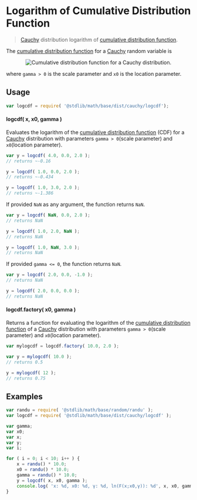 Logarithm of Cumulative Distribution Function
===

> [Cauchy][cauchy] distribution logarithm of [cumulative distribution function][cdf].

<section class="intro">

The [cumulative distribution function][cdf] for a [Cauchy][cauchy] random variable is

<!-- <equation class="equation" label="eq:cdf" align="center" raw="center" data-raw-text="F(x; x_0,\gamma)=\frac{1}{\pi} \arctan\left(\frac{x-x_0}{\gamma}\right)+\frac{1}{2}" alt="Cumulative distribution function for a Cauchy distribution."> -->

<div class="equation" align="center" data-raw-text="F(x; x_0,\gamma)=\frac{1}{\pi} \arctan\left(\frac{x-x_0}{\gamma}\right)+\frac{1}{2} " data-equation="eq:cdf">
    <img src="" alt="Cumulative distribution function for a Cauchy distribution.">
    <br>
</div>

<!-- </equation> -->

where `gamma > 0` is the scale parameter and `x0` is the location parameter.


<!-- </intro> -->

<section class="usage">

## Usage
``` javascript
var logcdf = require( '@stdlib/math/base/dist/cauchy/logcdf');
```

#### logcdf( x, x0, gamma )

Evaluates the logarithm of the [cumulative distribution function][cdf] (CDF) for a [Cauchy][cauchy] distribution with parameters `gamma > 0`(scale parameter) and `x0`(location parameter).

``` javascript
var y = logcdf( 4.0, 0.0, 2.0 );
// returns ~-0.16

y = logcdf( 1.0, 0.0, 2.0 );
// returns ~-0.434

y = logcdf( 1.0, 3.0, 2.0 );
// returns ~-1.386
```

If provided `NaN` as any argument, the function returns `NaN`.

``` javascript
var y = logcdf( NaN, 0.0, 2.0 );
// returns NaN

y = logcdf( 1.0, 2.0, NaN );
// returns NaN

y = logcdf( 1.0, NaN, 3.0 );
// returns NaN
```

If provided `gamma <= 0`, the function returns `NaN`.

``` javascript
var y = logcdf( 2.0, 0.0, -1.0 );
// returns NaN

y = logcdf( 2.0, 0.0, 0.0 );
// returns NaN
```

#### logcdf.factory( x0, gamma )

Returns a function for evaluating the logarithm of the [cumulative distribution function][cdf] of a [Cauchy][cauchy] distribution with parameters `gamma > 0`(scale parameter) and `x0`(location parameter).

``` javascript
var mylogcdf = logcdf.factory( 10.0, 2.0 );

var y = mylogcdf( 10.0 );
// returns 0.5

y = mylogcdf( 12 );
// returns 0.75
```

<!-- </usage> -->

<section class="examples">

## Examples

``` javascript
var randu = require( '@stdlib/math/base/random/randu' );
var logcdf = require( '@stdlib/math/base/dist/cauchy/logcdf' );

var gamma;
var x0;
var x;
var y;
var i;

for ( i = 0; i < 10; i++ ) {
    x = randu() * 10.0;
    x0 = randu() * 10.0;
    gamma = randu() * 10.0;
    y = logcdf( x, x0, gamma );
    console.log( 'x: %d, x0: %d, γ: %d, ln(F(x;x0,γ)): %d', x, x0, gamma, y );
}
```

<!-- </examples> -->


<section class="links">

[cdf]:  https://en.wikipedia.org/wiki/Cumulative_distribution_function
[cauchy]: https://en.wikipedia.org/wiki/Cauchy_distribution
[degenerate-distribution]: https://en.wikipedia.org/wiki/Degenerate_distribution

<!-- </links> -->
